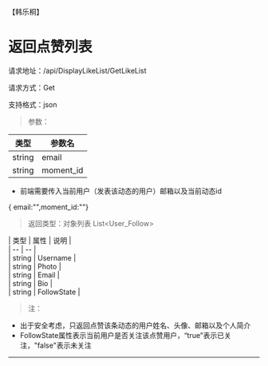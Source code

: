 【韩乐桐】
# 返回点赞列表 #
请求地址：/api/DisplayLikeList/GetLikeList   
 
请求方式：Get  
  
支持格式：json  
    

> 参数：   

| 类型 | 参数名 |  
| --- | --- |   
| string | email |  
| string | moment_id |    

- 前端需要传入当前用户（发表该动态的用户）邮箱以及当前动态id

{ email:"",moment_id:""}   


> 返回类型：对象列表 List<User_Follow>  

| 类型 | 属性 | 说明 |    
| -- | -- |  
| string | Username |  
| string | Photo |   
| string | Email |  
| string | Bio |    
| string | FollowState |

>注：
- 出于安全考虑，只返回点赞该条动态的用户姓名、头像、邮箱以及个人简介
- FollowState属性表示当前用户是否关注该点赞用户，“true”表示已关注，"false"表示未关注


-------------                        
